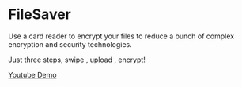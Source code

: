 # FileSaver
Use a card reader to encrypt your files to reduce a bunch of complex encryption and security technologies.

Just three steps, swipe , upload , encrypt!

[Youtube Demo](https://www.youtube.com/watch?v=s2Kci-aUgak)

